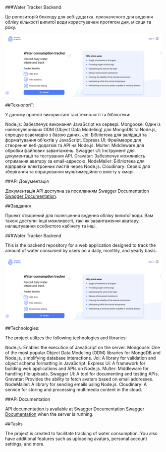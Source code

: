 ###Water Tracker Backend

Це репозиторій бекенду для веб-додатка, призначеного для ведення обліку кількості випитої води користувачем протягом дня, місяця та року.

![About](Welcome.png)

##Технології:

У даному проекті використані такі технології та бібліотеки:

Node.js: Забезпечує виконання JavaScript на сервері.
Mongoose: Один із найпопулярніших ODM (Object Data Modeling) для MongoDB та Node.js, спрощує взаємодію з базою даних.
Joi: Бібліотека для валідації та форматування об'єктів у JavaScript.
Express Ul: Фреймворк для створення веб-додатків та API на Node.js.
Multer: Middleware для обробки файлових завантажень.
Swagger Ul: Інструмент для документації та тестування API.
Gravatar: Забезпечує можливість отримання аватару за email-адресою.
NodeMailer: Бібліотека для відправки електронних листів через Node.js.
Cloudinary: Сервіс для зберігання та опрацювання мультимедійного вмісту у хмарі.

##API Документація

Документація API доступна за посиланням Swagger Documentation [Swagger Documentation](https://backend-water-tracker.onrender.com/api-docs/#/).

##Завдання

Проект створений для полегшення ведення обліку випитої води. Вам також доступні інші можливості, такі як завантаження аватару, налаштування особистого кабінету та інші.

###Water Tracker Backend

This is the backend repository for a web application designed to track the amount of water consumed by users on a daily, monthly, and yearly basis.

![About](Welcome.png)

##Technologies:

The project utilizes the following technologies and libraries:

Node.js: Enables the execution of JavaScript on the server.
Mongoose: One of the most popular Object Data Modeling (ODM) libraries for MongoDB and Node.js, simplifying database interactions.
Joi: A library for validation and object schema formatting in JavaScript.
Express Ul: A framework for building web applications and APIs on Node.js.
Multer: Middleware for handling file uploads.
Swagger Ul: A tool for documenting and testing APIs.
Gravatar: Provides the ability to fetch avatars based on email addresses.
NodeMailer: A library for sending emails using Node.js.
Cloudinary: A service for storing and processing multimedia content in the cloud.

##API Documentation

API documentation is available at Swagger Documentation [Swagger Documentation](https://backend-water-tracker.onrender.com/api-docs/#/) when the server is running.

##Tasks

The project is created to facilitate tracking of water consumption. You also have additional features such as uploading avatars, personal account settings, and more.
